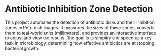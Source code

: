 # Antibiotic Inhibition Zone Detection

This project automates the detection of antibiotic disks and their inhibition zones in Petri dish images. It measures the sizes of these zones, converts them to real-world units (millimeters), and provides an interactive interface to adjust and view the results. The goal is to simplify and speed up a key task in microbiology: determining how effective antibiotics are at stopping bacterial growth.
